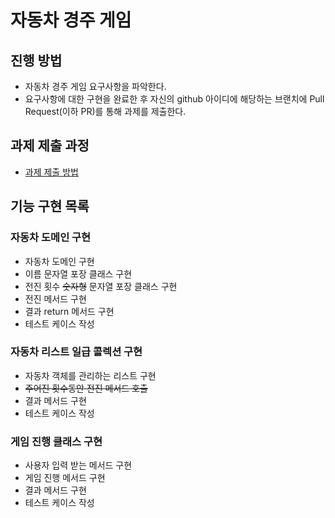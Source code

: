 # 자동차 경주 게임
## 진행 방법
* 자동차 경주 게임 요구사항을 파악한다.
* 요구사항에 대한 구현을 완료한 후 자신의 github 아이디에 해당하는 브랜치에 Pull Request(이하 PR)를 통해 과제를 제출한다.

## 과제 제출 과정
* [과제 제출 방법](https://github.com/next-step/nextstep-docs/tree/master/precourse)

## 기능 구현 목록
### 자동차 도메인 구현
- 자동차 도메인 구현
- 이름 문자열 포장 클래스 구현
- 전진 횟수 ~~숫자형~~ 문자열 포장 클래스 구현
- 전진 메서드 구현
- 결과 return 메서드 구현
- 테스트 케이스 작성
### 자동차 리스트 일급 콜렉션 구현
- 자동차 객체를 관리하는 리스트 구현
- ~~주어진 횟수동안 전진 메서드 호출~~
- 결과 메서드 구현
- 테스트 케이스 작성
### 게임 진행 클래스 구현
- 사용자 입력 받는 메서드 구현
- 게임 진행 메서드 구현
- 결과 메서드 구현
- 테스트 케이스 작성

